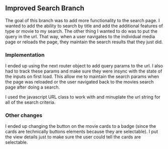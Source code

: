 ## Improved Search Branch

The goal of this branch was to add more functionality to the search page. I wanted to add the ability to search by title and add the additional features of type or movie to
my search. The other thing I wanted to do was to put the query in the url. That way, when a user navigates to the individual media page or reloads the page, they maintain
the search results that they just did.

### Implementation

I ended up using the next router object to add query params to the url. I also had to track these params and make sure they were insync with the state of the inputs on first load.
This allow me to maintain the search params when the page was reloaded or the user navigated back to the movies search page after doing a search.

I used the javascript URL class to work with and minuplate the url string for all of the search criteria.

### Other changes

I ended up changing the button on the movie cards to a badge (since the cards are technically buttons elements because they are selectable). I put the view details just to make sure
the user could tell the cards are selectable.
